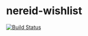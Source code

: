 nereid-wishlist
===============

[![Build Status](https://travis-ci.org/openlabs/nereid-wishlist.svg?branch=develop)](https://travis-ci.org/openlabs/nereid-wishlist)

